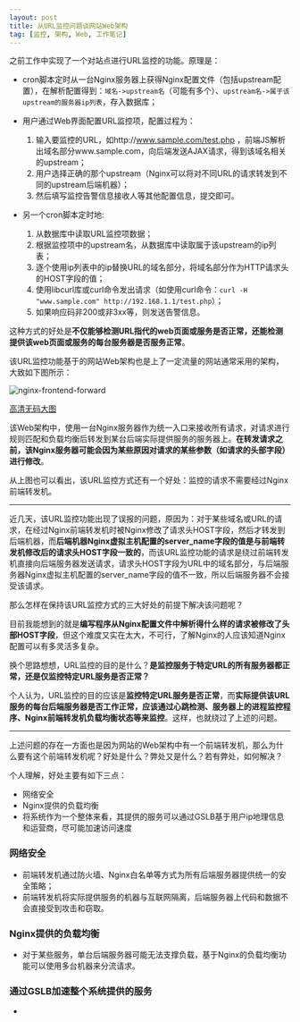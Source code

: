 ```yaml
---
layout: post
title: 从URL监控问题谈网站Web架构
tag: [监控, 架构, Web, 工作笔记]
---
```


之前工作中实现了一个对站点进行URL监控的功能。原理是：

- cron脚本定时从一台Nginx服务器上获得Nginx配置文件（包括upstream配置），在解析配置得到：`域名->upstream名`（可能有多个）、`upstream名->属于该upstream的服务器ip列表`，存入数据库；

- 用户通过Web界面配置URL监控项，配置过程为：

  1. 输入要监控的URL，如http://www.sample.com/test.php ，前端JS解析出域名部分www.sample.com，向后端发送AJAX请求，得到该域名相关的upstream；
  2. 用户选择正确的那个upstream（Nginx可以将对不同URL的请求转发到不同的upstream后端机器）；
  3. 然后填写监控告警信息接收人等其他配置信息，提交即可。

- 另一个cron脚本定时地:

  1. 从数据库中读取URL监控项数据；
  2. 根据监控项中的upstream名，从数据库中读取属于该upstream的ip列表；
  3. 逐个使用ip列表中的ip替换URL的域名部分，将域名部分作为HTTP请求头的HOST字段的值；
  4. 使用libcurl库或curl命令发出请求（如使用curl命令：`curl -H "www.sample.com" http://192.168.1.1/test.php`）；
  5. 如果响应码非200或非3xx等，则发送告警信息。

这种方式的好处是**不仅能够检测URL指代的web页面或服务是否正常，还能检测提供该web页面或服务的每台服务器是否服务正常**。

该URL监控功能基于的网站Web架构也是上了一定流量的网站通常采用的架构，大致如下图所示：

![nginx-frontend-forward](https://raw.github.com/youngsterxyf/youngsterxyf.github.com/master/assets/pics/nginx_frontend_forward.png)

[高清无码大图](https://raw.github.com/youngsterxyf/youngsterxyf.github.com/master/assets/pics/nginx_frontend_forward.png)

该Web架构中，使用一台Nginx服务器作为统一入口来接收所有请求，对请求进行规则匹配和负载均衡后转发到某台后端实际提供服务的服务器上。**在转发请求之前，该Nginx服务器可能会因为某些原因对请求的某些参数（如请求的头部字段）进行修改**。

从上图也可以看出，该URL监控方式还有一个好处：监控的请求不需要经过Nginx前端转发机。

------

近几天，该URL监控功能出现了误报的问题，原因为：对于某些域名或URL的请求，在经过Nginx前端转发机时被Nginx修改了请求头HOST字段，然后才转发到后端机器，而**后端机器Nginx虚拟主机配置的server\_name字段的值是与前端转发机修改后的请求头HOST字段一致的**，而该URL监控功能的请求是绕过前端转发机直接向后端服务器发送请求，请求头HOST字段为URL中的域名部分，与后端服务器Nginx虚拟主机配置的server_name字段的值不一致，所以后端服务器不会接受该请求。

那么怎样在保持该URL监控方式的三大好处的前提下解决该问题呢？

目前我能想到的就是**编写程序从Nginx配置文件中解析得什么样的请求被修改了头部HOST字段**，但这个难度又实在太大，不可行，了解Nginx的人应该知道Nginx配置可以有多灵活多复杂。

换个思路想想，URL监控的目的是什么？**是监控服务于特定URL的所有服务器都正常，还是仅监控特定URL服务是否正常？**

个人认为，URL监控的目的应该是**监控特定URL服务是否正常**，而**实际提供该URL服务的每台后端服务器是否工作正常，应该通过心跳检测、服务器上的进程监控程序、Nginx前端转发机负载均衡状态等来监控**。这样，也就绕过了上述的问题。

------

上述问题的存在一方面也是因为网站的Web架构中有一个前端转发机，那么为什么要有这个前端转发机呢？好处是什么？弊处又是什么？若有弊处，如何解决？

个人理解，好处主要有如下三点：

- 网络安全
- Nginx提供的负载均衡
- 将系统作为一个整体来看，其提供的服务可以通过GSLB基于用户ip地理信息和运营商，尽可能加速访问速度


### 网络安全

- 前端转发机通过防火墙、Nginx白名单等方式为所有后端服务器提供统一的安全策略；
- 前端转发机将实际提供服务的机器与互联网隔离，后端服务器上代码和数据不会直接受到攻击和窃取。

### Nginx提供的负载均衡

- 对于某些服务，单台后端服务器可能无法支撑负载，基于Nginx的负载均衡功能可以使用多台机器来分流请求。

### 通过GSLB加速整个系统提供的服务

- 